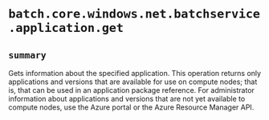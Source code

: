 # `batch.core.windows.net.batchservice.application.get`

## `summary`
Gets information about the specified application. This operation returns only applications and versions that are available for use on compute nodes; that is, that can be used in an application package reference. For administrator information about applications and versions that are not yet available to compute nodes, use the Azure portal or the Azure Resource Manager API.


